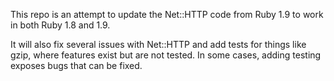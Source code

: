 This repo is an attempt to update the Net::HTTP code from Ruby 1.9 to
work in both Ruby 1.8 and 1.9.

It will also fix several issues with Net::HTTP and add tests for things
like gzip, where features exist but are not tested. In some cases,
adding testing exposes bugs that can be fixed.
